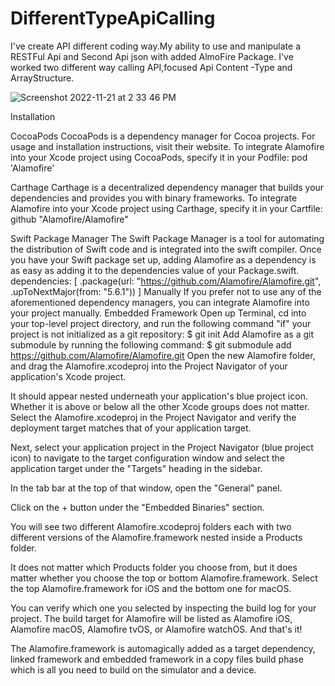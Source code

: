 # DifferentTypeApiCalling
I've create API different coding way.My ability to use and manipulate a RESTFul Api and Second Api json with added AlmoFire Package.
I've worked two different way calling API,focused Api Content -Type and ArrayStructure. 

![Screenshot 2022-11-21 at 2 33 46 PM](https://user-images.githubusercontent.com/109663223/203032032-7f27f3ef-66e6-4b73-80d6-86d0e83058db.png)


Installation

CocoaPods
CocoaPods is a dependency manager for Cocoa projects. For usage and installation instructions, visit their website. To integrate Alamofire into your Xcode project using CocoaPods, specify it in your Podfile:
pod 'Alamofire'

Carthage
Carthage is a decentralized dependency manager that builds your dependencies and provides you with binary frameworks. To integrate Alamofire into your Xcode project using Carthage, specify it in your Cartfile:
github "Alamofire/Alamofire"

Swift Package Manager
The Swift Package Manager is a tool for automating the distribution of Swift code and is integrated into the swift compiler.
Once you have your Swift package set up, adding Alamofire as a dependency is as easy as adding it to the dependencies value of your Package.swift.
dependencies: [
    .package(url: "https://github.com/Alamofire/Alamofire.git", .upToNextMajor(from: "5.6.1"))
]
Manually
If you prefer not to use any of the aforementioned dependency managers, you can integrate Alamofire into your project manually.
Embedded Framework
Open up Terminal, cd into your top-level project directory, and run the following command "if" your project is not initialized as a git repository:
$ git init
Add Alamofire as a git submodule by running the following command:
$ git submodule add https://github.com/Alamofire/Alamofire.git
Open the new Alamofire folder, and drag the Alamofire.xcodeproj into the Project Navigator of your application's Xcode project.

It should appear nested underneath your application's blue project icon. Whether it is above or below all the other Xcode groups does not matter.
Select the Alamofire.xcodeproj in the Project Navigator and verify the deployment target matches that of your application target.

Next, select your application project in the Project Navigator (blue project icon) to navigate to the target configuration window and select the application target under the "Targets" heading in the sidebar.

In the tab bar at the top of that window, open the "General" panel.

Click on the + button under the "Embedded Binaries" section.

You will see two different Alamofire.xcodeproj folders each with two different versions of the Alamofire.framework nested inside a Products folder.

It does not matter which Products folder you choose from, but it does matter whether you choose the top or bottom Alamofire.framework.
Select the top Alamofire.framework for iOS and the bottom one for macOS.

You can verify which one you selected by inspecting the build log for your project. The build target for Alamofire will be listed as Alamofire iOS, Alamofire macOS, Alamofire tvOS, or Alamofire watchOS.
And that's it!

The Alamofire.framework is automagically added as a target dependency, linked framework and embedded framework in a copy files build phase which is all you need to build on the simulator and a device.
